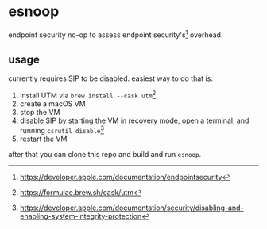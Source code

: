 # esnoop

endpoint security no-op to assess endpoint security's[^1] overhead.

## usage

currently requires SIP to be disabled. easiest way to do that is:

1. install UTM via `brew install --cask utm`[^2]
1. create a macOS VM
1. stop the VM
1. disable SIP by starting the VM in recovery mode, open a terminal, and running `csrutil disable`[^3]
1. restart the VM

after that you can clone this repo and build and run `esnoop`.

[^1]: https://developer.apple.com/documentation/endpointsecurity
[^2]: https://formulae.brew.sh/cask/utm
[^3]: https://developer.apple.com/documentation/security/disabling-and-enabling-system-integrity-protection
